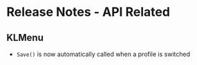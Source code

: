 # Release Notes - API Related

## KLMenu

- `Save()` is now automatically called when a profile is switched